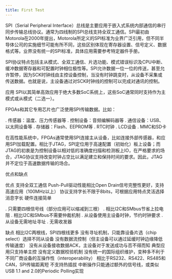 ```yaml
---
title: First Test
---
```

> 

SPI（Serial Peripheral Interface）总线是主要应用于嵌入式系统内部通信的串行同步传输总线协议。通常为四线制的SPI总线支持全双工通信。SPI最初由Motorola在2000年提出，Motorola所定义的SPI标准为业界广泛引用，但不同半导体公司的实施细节可能有所不同，这些区别体现在寄存器设置、信号定义、数据格式等。业界没有统一的SPI标准，具体应用需要参考特定器件手册。

SPI协议特点包括主从模式、全双工通信、片选功能、模式错误标识及CPU中断、缓冲数据寄存器和可配置时钟相位极性等。SPI允许数据一位一位的传送，甚至允许暂停，因为SCK时钟线由主控设备控制，当没有时钟跳变时，从设备不采集或传送数据。也就是说，主设备通过对SCK时钟线的控制可以完成对通讯的控制。

应用
SPI以其简单高效应用于绝大多数SoC系统上，这些SoC通常同时支持作为主模式或从模式（二选一）。

FPGAs和其它专用芯片也广泛使用SPI传输数据。比如：

. 传感器：温度、压力传感器等
. 控制设备：音频编解码器等
. 通信设备：USB、以太网设备等
. 存储器：Flash、EEPROM等
. RTC时钟
. LCD设备
. MMC和SD卡

在高性能系统中，FPGAs通常使用SPI连接主从设备，比如连接外部传感器，和应用SPI加载配置。相比于JTAG，SPI定位用于高速配置（初始化）板上设备；而JTAG的初衷是为控制设备以相对低的准确度扫描和检测板上IO，在严格要求的场合，JTAG协议支持改变时钟占空比以满足建立和保持时间的要求。因此，JTAG并不定位于高速数据传输的场合。

优点和缺点

优点
支持全双工通信
Push-Pull驱动性能相比Open Drain信号完整性更好，支持高速应用（100MHz以上）
协议支持字长不限于8bits，可根据应用特点灵活选择消息字长
硬件连接简单

. 只需要四根信号线（部分应用可以缩减到三根）
. 相比I2C和SMbus节省上拉电阻
. 相比I2C和SMbus不需要仲裁机制
. 从设备使用主设备时钟，节约时钟要求
. 从设备无需地址寻址
. 无需收发器

缺点
相比I2C两根线，SPI四根线更多
没有寻址机制，只能靠设备片选（chip select）选择不同从设备
没有数据流控制（但主设备可以通过延缓时钟边缘降低传输速度）
没有从设备接收数据ACK，主设备对于发送成功与否不得而知
典型应用只支持单主控
没有定义数据校验机制
没有统一的国际组织维护，变种多不利于不同厂商设备的互操作性（interoperability）
相比于RS232、RS422、RS485和CAN，SPI传输距离短
不支持热插拔
中断操作只能通过额外的信号线，或类似USB 1.1 and 2.0的Periodic Polling实现